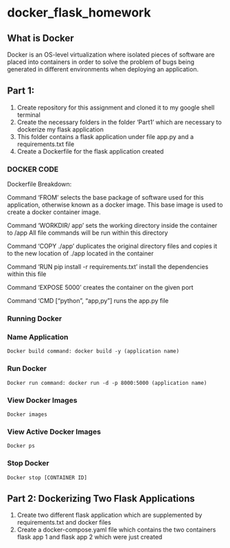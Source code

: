 # docker_flask_homework


## What is Docker 

Docker is an OS-level virtualization where isolated pieces of software are placed into containers in order to solve the problem of bugs being generated in different environments when deploying an application. 


## Part 1: 

1. Create repository for this assignment and cloned it to my google shell terminal 
2. Create the necessary folders in the folder ‘Part1’ which are necessary to dockerize my flask application 
3. This folder contains a flask application under file app.py and a requirements.txt file 
4. Create a Dockerfile for the flask application created



### DOCKER CODE 

Dockerfile Breakdown: 

Command ‘FROM’ selects the base package of software used for this application, otherwise known as a docker image. This base image is used to create a docker container image. 

Command ‘WORKDIR/ app’ sets the working directory inside the container to /app
All file commands will be run within this directory 

Command ‘COPY ./app’ duplicates the original directory files and copies it to the new location of ./app located in the container

Command ‘RUN pip install -r requirements.txt’ install the dependencies within this file 

Command ‘EXPOSE 5000’ creates the container on the given port 

Command ‘CMD [“python”, “app,py”] runs the app.py file 



### Running Docker 

### Name Application 

```Docker build command: docker build -y (application name) ```

### Run Docker 

```Docker run command: docker run -d -p 8000:5000 (application name)```

### View Docker Images 

```Docker images```

### View Active Docker Images

```Docker ps```

### Stop Docker 

```Docker stop [CONTAINER ID]```



## Part 2: Dockerizing Two Flask Applications 

1. Create two different flask application which are supplemented by requirements.txt and docker files
2. Create a docker-compose.yaml file which contains the two containers flask app 1 and flask app 2 which were just created 
